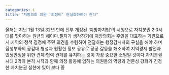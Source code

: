 ```yaml
---
categories: i
title: "지방의회 의원 ‘의정비’ 현실화하여야 한다"
---
```

올해는 지난 1월 13일 32년 만에 전부 개정된 ‘지방자치법’의 시행으로 자치분권 2.0시대를 맞이하는 원년의 해이다.필자가 생각하기에 지방의회는 주민을 대표하는 기관으로서 지역의 정책 결정에 주민 의견을 수렴하여 전달하는 행정감시자의 구실을 해야 하며 집행부와의 공감대 형성과 원활한 정보 공유로 공공 갈등을 해소하여 지역경제 발전과 민생안정을 위한 견제·협력 관계를 유지하는 것이 가장 중요한 소임일 것이다.자치분권시대 2막의 본격 시작과 함께 의정 활동에 임하는 의원들의 역량과 전문성 강화가 진정한 자치분권 실현에 있어 보다 중